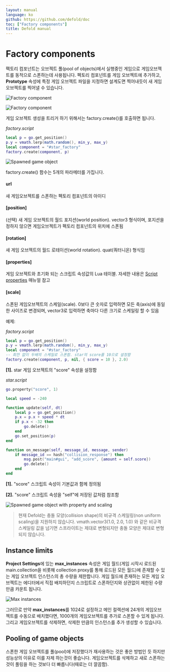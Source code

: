 ```yaml
---
layout: manual
language: ko
github: https://github.com/defold/doc
toc: ["Factory components"]
title: Defold manual
---
```


# Factory components
팩토리 컴포넌트는 오브젝트 풀(pool of objects)에서 실행중인 게임으로 게임오브젝트를 동적으로 스폰하는데 사용됩니다. 펙토리 컴포넌트를 게임 오브젝트에 추가하고, **Prototype** 속성에 특정 게임 오브젝트 파일을 지정하면 설계도면 찍어내듯이 새 게임 오브젝트를 찍어낼 수 있습니다.

![Factory component](/manuals/images/factory/factory_component.png)

![Factory component](/manuals/images/factory/factory_collection.png)

게임 오브젝트 생성을 트리거 하기 위해서는 factory.create()를 호출하면 됩니다.

*factory.script*
```lua
local p = go.get_position()
p.y = vmath.lerp(math.random(), min_y, max_y)
local component = "#star_factory"
factory.create(component, p)
```

![Spawned game object](/manuals/images/factory/factory_spawned.png)

factory.create() 함수는 5개의 파라메터를 가집니다.

#### url
새 게임오브젝트를 스폰하는 펙토리 컴포넌트의 아이디
#### [position]
(선택) 새 게임 오브젝트의 월드 포지션(world position). vector3 형식이며, 포지션을 정하지 않으면 게임오브젝트가 펙토리 컴포넌트의 위치에 스폰됨
#### [rotation]
새 게임 오브젝트의 월드 로테이션(world rotation). quat(쿼터니온) 형식임
#### [properties]
게임 오브젝트와 초기화 되는 스크립트 속성값의 Lua 테이블. 자세한 내용은 [Script properties](/ko/manuals/script-properties) 매뉴얼 참고
#### [scale]
스폰된 게임오브젝트의 스케일(scale). 0보다 큰 숫자로 입력하면 모든 축(axis)에 동일한 사이즈로 변경되며, vector3로 입력하면 축마다 다른 크기로 스케일링 할 수 있음

예제:

*factory.script*
```lua
local p = go.get_position()
p.y = vmath.lerp(math.random(), min_y, max_y)
local component = "#star_factory"
-- 회전 없이 두배의 스케일로 스폰함. star의 score를 10으로 설정함
factory.create(component, p, nil, { score = 10 }, 2.0)                           [1]
```
**[1].** star 게임 오브젝트의 "score" 속성을 설정함

*star.script*
```lua
go.property("score", 1)                                                                         [1]

local speed = -240

function update(self, dt)
    local p = go.get_position()
    p.x = p.x + speed * dt
    if p.x < -32 then
        go.delete()
    end
    go.set_position(p)
end

function on_message(self, message_id, message, sender)
    if message_id == hash("collision_response") then
        msg.post("main#gui", "add_score", {amount = self.score})         [2]
        go.delete()
    end
end
```

**[1].** "score" 스크립트 속성이 기본값과 함께 정의됨

**[2].** "score" 스크립트 속성을 "self"에 저장된 값처럼 참조함

![Spawned game object with property and scaling](/manuals/images/factory/factory_spawned2.png)

> 현재 Defold는 충돌 모양(collision shape)의 비규격 스케일링(non uniform scaling)을 지원하지 않습니다. vmath.vector3(1.0, 2.0, 1.0) 와 같은 비규격 스케일링 값을 넘기면 스프라이트는 제대로 변형되지만 충돌 모양은 제대로 변형되지 않습니다.

## Instance limits
**Project Settings**에 있는 **max_instances** 속성은 게임 월드(게임 시작시 로드된 main.collection을 비롯해 collection proxy를 통해 로드된 모든 월드)에 존재할 수 있는 게임 오브젝트 인스턴스의 총 수량을 제한합니다. 게임 월드에 존재하는 모든 게임 오브젝트는 에디터에서 직접 배치하던지 스크립트로 스폰하던지와 상관없이 제한된 수량 만큼 카운트 됩니다.

![Max instances](/manuals/images/factory/factory_max_instances.png)

그러므로 만약 **max_instances**를 1024로 설정하고 메인 컬렉션에 24개의 게임오브젝트를 수동으로 배치했다면, 1000개의 게임오브젝트를 추가로 스폰할 수 있게 됩니다. 그리고 게임오브젝트를 삭제하면, 삭제한 만큼의 인스턴스를 추가 생성할 수 있습니다.

## Pooling of game objects
스폰한 게임 오브젝트를 풀(pool)에 저장했다가 재사용하는 것은 좋은 방법인 듯 하지만 성능상의 이유로 이를 자제 하는것이 좋습니다. 게임오브젝트를 삭제하고 새로 스폰하는 것이 풀링을 하는 것보다 더 빠릅니다(때로는 더 깔끔함).
